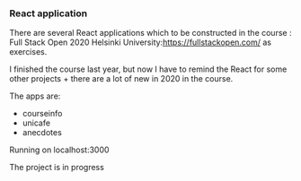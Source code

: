 ### React application 

There are several React applications which to be constructed in the course : Full Stack Open 2020 Helsinki University:https://fullstackopen.com/ as exercises. 

I finished the course last year, but now I have to remind the React for some other projects + there are a lot of new in 2020 in the course. 

The apps are: 
- courseinfo
- unicafe
- anecdotes

Running on localhost:3000

The project is in progress